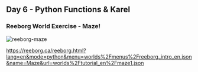 ## Day 6 - Python Functions & Karel


### Reeborg World Exercise - Maze!

![reeborg-maze](reeborg-maze.gif)

https://reeborg.ca/reeborg.html?lang=en&mode=python&menu=worlds%2Fmenus%2Freeborg_intro_en.json&name=Maze&url=worlds%2Ftutorial_en%2Fmaze1.json
